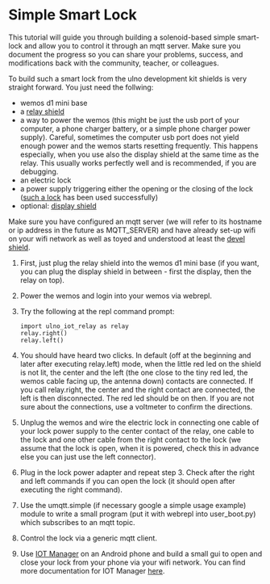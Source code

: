 # Simple Smart Lock
This tutorial will guide you through building a solenoid-based simple smart-lock
and allow you to control it through an mqtt server.
Make sure you document the progress so you can share your problems, success,
and modifications back with the community, teacher, or colleagues.

To build such a smart lock from the ulno development kit shields
is very straight forward.
You just need the follwing:
- wemos d1 mini base
- a [relay shield](../../shields/relay/README.md)
- a way to power the wemos (this might be just the usb port of your computer, 
  a phone charger battery, or a simple phone charger power supply).
  Careful, sometimes the computer usb port does not yield enough power and the
  wemos starts resetting frequently. This happens especially, when you use
  also the display shield at the same time as the relay. This usually works
  perfectly well and is recommended, if you are debugging.
- an electric lock
- a power supply triggering either the opening or the closing of the lock
  ([such a  lock](https://www.aliexpress.com/item/Electric-Strike-Door-Lock-For-Access-Control-System-New-Fail-safe-fail-secure-5YOA-Brand-New/2044042957.html?ws_ab_test=searchweb0_0,searchweb201602_5_10056_10065_10068_10055_10054_10069_10059_10078_10079_10073_10017_10080_10070_10082_10081_10060_10061_10052_10062_10053_10050_10051,searchweb201603_4&btsid=182056bb-eaa0-434c-8256-dac4c562c6d7)
  has been used successfully)
- optional: [display shield](../../shields/display/README.md)

Make sure you have configured an mqtt server (we will refer to its hostname or
ip address in the future as MQTT_SERVER) and have already set-up wifi on your
wifi network as well as toyed and understood at least the 
[devel shield](../../shields/devel/Readme.md).

1. First, just plug the relay shield into the wemos d1 mini base
   (if you want, you can plug the display shield in between - first
   the display, then the relay on top).
2. Power the wemos and login into your wemos via webrepl.
3. Try the following at the repl command prompt:

   ```
   import ulno_iot_relay as relay
   relay.right()
   relay.left()
   ```

4. You should have heard two clicks.
   In default (off at the beginning and later after executing relay.left) mode, 
   when the little red led on the shield
   is not lit, the center and the left (the one close to the tiny red led, the 
   wemos cable facing up, the antenna down) contacts are connected. 
   If you call relay.right, the center and the right contact are connected,
   the left is then disconnected. The red led should be on then. If you are 
   not sure about the connections, use a voltmeter to confirm the directions.
5. Unplug the wemos and wire the electric lock in connecting one cable of your
   lock power supply to the center contact of the relay, one cable to the lock
   and one other cable from the right contact to the lock (we assume that the
   lock is open, when it is powered, check this in advance else you can just
   use the left connector).
6. Plug in the lock power adapter and repeat step 3. Check after the right and
   left commands if you can open the lock (it should open after executing the
   right command).
7. Use the umqtt.simple (if necessary google a simple usage example) module 
   to write a small program (put it with webrepl into user_boot.py) 
   which subscribes to an mqtt topic.
8. Control the lock via a generic mqtt client.
9. Use [IOT Manager](https://play.google.com/store/apps/details?id=ru.esp8266.iotmanager)
   on an Android phone and build a small gui to open and close
   your lock from your phone via your wifi network. You can find more
   documentation for IOT Manager [here](http://esp8266.ru/iotmanager/).
